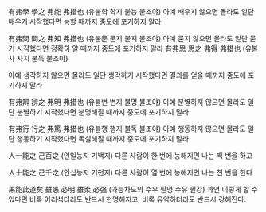 有弗學 學之 弗能 弗措也 (유불학 학지 불능 불조야)
아예 배우지 않으면 몰라도 일단 배우기 시작했다면 능할 때까지 중도에 포기하지 말라

有弗問 問之 弗知 弗措也 (유불문 문지 불지 불조야)
아예 묻지 않으면 몰라도 일단 묻기 시작했다면 정확히 알 때까지 중도에 포기하지 말라
有弗思 思之 弗得 弗措也 (유불사 사지 불득 불조야)

아예 생각하지 않으면 몰라도 일단 생각하기 시작했다면 결과를 얻을 때까지 중도에 포기하지 말라

有弗辨 辨之 弗明 弗措也 (유불변 변지 불명 불조야)
아예 분별하지 않으면 몰라도 일단 분별하기 시작했다면 분명해질 때까지 중도에 포기하지 말라

有弗行 行之 弗篤 弗措也 (유불행 행지 불독 불조야)
아예 행동하지 않으면 몰라도 일단 행동하기 시작했다면 독실해질 때까지 중도에 포기하지 말라

人一能之 己百之 (인일능지 기백지)
다른 사람이 한 번에 능해지면 나는 백 번을 하고

人十能之 己千之 (인십능지 기천지)
다른 사람이 열 번에 능해지면 나는 천 번을 한다

果能此道矣 雖愚 必明 雖柔 必强 (과능차도의 수우 필명 수유 필강)
과연 이렇게 할 수 있다면 비록 어리석더라도 반드시 현명해지고, 비록 유약하더라도 반드시 강해진다.
